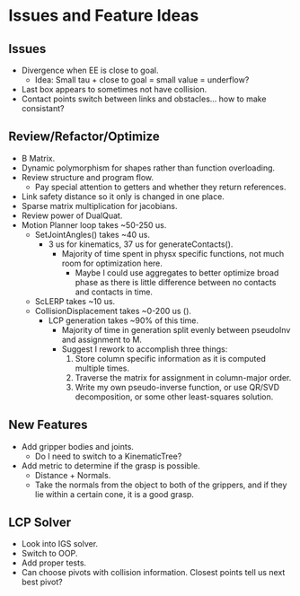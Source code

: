 # Issues and Feature Ideas

## Issues
- Divergence when EE is close to goal.
    - Idea: Small tau + close to goal = small value = underflow?
- Last box appears to sometimes not have collision.
- Contact points switch between links and obstacles... how to make consistant?

## Review/Refactor/Optimize
- B Matrix.
- Dynamic polymorphism for shapes rather than function overloading.
- Review structure and program flow.
    - Pay special attention to getters and whether they return references.
- Link safety distance so it only is changed in one place.
- Sparse matrix multiplication for jacobians.
- Review power of DualQuat.
- Motion Planner loop takes ~50-250 us.
    - SetJointAngles() takes ~40 us.
        - 3 us for kinematics, 37 us for generateContacts().
            - Majority of time spent in physx specific functions, not much room for optimization here.
                - Maybe I could use aggregates to better optimize broad phase as there is little difference between no contacts and contacts in time.
    - ScLERP takes ~10 us.
    - CollisionDisplacement takes ~0-200 us ().
        - LCP generation takes ~90% of this time.
            - Majority of time in generation split evenly between pseudoInv and assignment to M.
            - Suggest I rework to accomplish three things:
                1. Store column specific information as it is computed multiple times.
                2. Traverse the matrix for assignment in column-major order.
                3. Write my own pseudo-inverse function, or use QR/SVD decomposition, or some other least-squares solution.

## New Features
- Add gripper bodies and joints.
    - Do I need to switch to a KinematicTree?
- Add metric to determine if the grasp is possible.
    - Distance + Normals.
    - Take the normals from the object to both of the grippers, and if they lie within a certain cone, it is a good grasp.

## LCP Solver
- Look into IGS solver.
- Switch to OOP.
- Add proper tests.
- Can choose pivots with collision information. Closest points tell us next best pivot?
